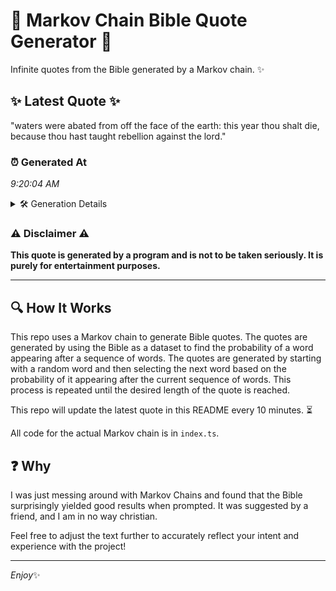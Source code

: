 # 📖 Markov Chain Bible Quote Generator 📖

Infinite quotes from the Bible generated by a Markov chain. ✨

## ✨ Latest Quote ✨
"waters were abated from off the face of the earth: this year thou shalt die, because thou hast taught rebellion against the lord."

### ⏰ Generated At
*9:20:04 AM*

<details>
    <summary>🛠️ Generation Details</summary>
    <p>
        <strong>🌱 Seed:</strong> waters<br>
        <strong>🔄 Iterations:</strong> 22<br>
        <strong>📜 Context History:</strong><br>[ waters ]: were<br>[ waters, were ]: abated<br>[ waters, were, abated ]: from<br>[ waters, were, abated, from ]: off<br>[ waters, were, abated, from, off ]: the<br>[ waters, were, abated, from, off, the ]: face<br>[ were, abated, from, off, the, face ]: of<br>[ abated, from, off, the, face, of ]: the<br>[ from, off, the, face, of, the ]: earth:<br>[ off, the, face, of, the, earth: ]: this<br>[ the, face, of, the, earth:, this ]: year<br>[ face, of, the, earth:, this, year ]: thou<br>[ of, the, earth:, this, year, thou ]: shalt<br>[ the, earth:, this, year, thou, shalt ]: die,<br>[ earth:, this, year, thou, shalt, die, ]: because<br>[ this, year, thou, shalt, die,, because ]: thou<br>[ year, thou, shalt, die,, because, thou ]: hast<br>[ thou, shalt, die,, because, thou, hast ]: taught<br>[ shalt, die,, because, thou, hast, taught ]: rebellion<br>[ die,, because, thou, hast, taught, rebellion ]: against<br>[ because, thou, hast, taught, rebellion, against ]: the<br>[ thou, hast, taught, rebellion, against, the ]: lord.<br>
    </p>
</details>

### ⚠️ Disclaimer ⚠️
**This quote is generated by a program and is not to be taken seriously. It is purely for entertainment purposes.**

---

## 🔍 How It Works

This repo uses a Markov chain to generate Bible quotes. The quotes are generated by using the Bible as a dataset to find the probability of a word appearing after a sequence of words. The quotes are generated by starting with a random word and then selecting the next word based on the probability of it appearing after the current sequence of words. This process is repeated until the desired length of the quote is reached.

This repo will update the latest quote in this README every 10 minutes. ⏳

All code for the actual Markov chain is in `index.ts`.

## ❓ Why

I was just messing around with Markov Chains and found that the Bible surprisingly yielded good results when prompted. 
It was suggested by a friend, and I am in no way christian.

Feel free to adjust the text further to accurately reflect your intent and experience with the project!

---

*Enjoy*✨
